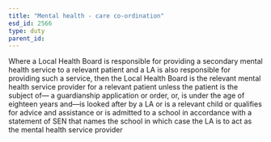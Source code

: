 ```yaml
---
title: "Mental health - care co-ordination"
esd_id: 2566
type: duty
parent_id:  
---
```


Where a Local Health Board is responsible for providing a secondary mental health service to a relevant patient and a LA is also responsible for providing such a service, then 
the Local Health Board is the relevant mental health service provider for a relevant patient unless the patient is the subject of— a guardianship application or order, or, is under the age of eighteen years and—is looked after by a LA or is a relevant child or qualifies for advice and assistance or is admitted to a school in accordance with a statement of SEN that names the school in which case the LA is to act as the mental health service provider

